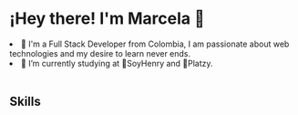 # ¡Hey there! I'm Marcela 👋
<li>💬 I'm a Full Stack Developer from Colombia, I am passionate about web technologies and my desire to learn never ends.</li>
<li>🌱 I’m currently studying at 💛SoyHenry and 💚Platzy.</li>
<br>
<h2>Skills</h2>


<!--
**mutriaxx/mutriaxx** is a ✨ _special_ ✨ repository because its `README.md` (this file) appears on your GitHub profile.

Here are some ideas to get you started:

- 🔭 I’m currently working on ...
- 🌱 I’m currently learning ...
- 👯 I’m looking to collaborate on ...
- 🤔 I’m looking for help with ...
- 💬 Ask me about ...
- 📫 How to reach me: ...
- 😄 Pronouns: ...
- ⚡ Fun fact: ...
-->
